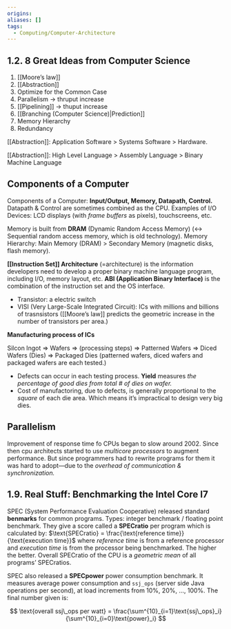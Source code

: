 ```yaml
---
origins: 
aliases: []
tags:
  - Computing/Computer-Architecture
---
```


## 1.2. 8 Great Ideas from Computer Science

1. [[Moore’s law]]
2. [[Abstraction]]
3. Optimize for the Common Case
4. Parallelism → thruput increase
5. [[Pipelining]] → thuput increase
6. [[Branching (Computer Science)|Prediction]]
7. Memory Hierarchy
8. Redundancy

[[Abstraction]]: Application Software > Systems Software > Hardware.

[[Abstraction]]: High Level Language > Assembly Language > Binary Machine Language

## Components of a Computer

Components of a Computer: **Input/Output, Memory, Datapath, Control.** Datapath & Control are sometimes combined as the CPU. Examples of I/O Devices: LCD displays (with _frame buffers_ as pixels), touchscreens, etc.

Memory is built from **DRAM** (Dynamic Random Access Memory) (↔ Sequential random access memory, which is old technology). Memory Hierarchy: Main Memory (DRAM) > Secondary Memory (magnetic disks, flash memory).

**[[Instruction Set]] Architecture** (=architecture) is the information developers need to develop a proper binary machine language program, including I/O, memory layout, etc. **ABI (Application Binary Interface)** is the combination of the instruction set and the OS interface.

- Transistor: a electric switch
- VISI (Very Large-Scale Integrated Circuit): ICs with millions and billions of trasnsistors
  ([[Moore’s law]] predicts the geometric increase in the number of transistors per area.)

**Manufacturing process of ICs**

Silcon Ingot ⇒ Wafers ⇒ (processing steps) ⇒ Patterned Wafers ⇒ Diced Wafers (Dies) ⇒ Packaged Dies (patterned wafers, diced wafers and packaged wafers are each tested.)

- Defects can occur in each testing process. **Yield** measures _the percentage of good dies from total # of dies on wafer._
- Cost of manufactoring, due to defects, is generally proportional to the _square_ of each die area. Which means it’s impractical to design very big dies.

## Parallelism

Improvement of response time fo CPUs began to slow around 2002. Since then cpu architects started to use _multicore processors_ to augment performance. But since programmers had to rewrite programs for them it was hard to adopt—due to the _overhead of communication & synchronization._

## 1.9. Real Stuff: Benchmarking the Intel Core I7

SPEC (System Performance Evaluation Cooperative) released standard **benmarks** for common programs. Types: integer benchmark / floating point benchmark. They give a score called a **SPECratio** per program which is calculated by: $\text{SPECratio} = \frac{\text{reference time}}{\text{execution time}}$ where _reference time_ is from a reference processor and _execution time_ is from the processor being benchmarked. The higher the better. Overall SPECratio of the CPU is a _geometric mean_ of all programs’ SPECratios.

SPEC also released a **SPECpower** power consumption benchmark. It measures average power consumption and `ssj_ops` (server side Java operations per second), at load increments from 10%, 20%, …, 100%. The final number given is:

$$
\text{overall ssj\_ops per watt} = \frac{\sum^{10}_{i=1}\text{ssj\_ops}_i}{\sum^{10}_{i=0}\text{power}_i}
$$
